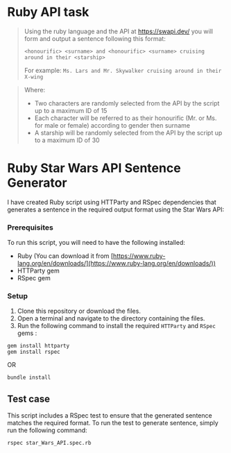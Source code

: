 # Ruby API task

>Using the ruby language and the API at https://swapi.dev/ you will form and output a sentence following this format:
>
>`<honourific> <surname> and <honourific> <surname> cruising around in their <starship>`
>
>For example:
>`Ms. Lars and Mr. Skywalker cruising around in their X-wing`

>Where:
>-	Two characters are randomly selected from the API by the script up to a maximum ID of 15
>-	Each character will be referred to as their honourific (Mr. or Ms. for male or female) according to gender then surname
>-	A starship will be randomly selected from the API by the script up to a maximum ID of 30


# Ruby Star Wars API Sentence Generator

I have created Ruby script using HTTParty and RSpec dependencies that generates a sentence in the required output format using the Star Wars API:

### Prerequisites

To run this script, you will need to have the following installed:

- Ruby (You can download it from [https://www.ruby-lang.org/en/downloads/](https://www.ruby-lang.org/en/downloads/))
- HTTParty gem
- RSpec gem

### Setup

1. Clone this repository or download the files.
2. Open a terminal and navigate to the directory containing the files.
3. Run the following command to install the required `HTTParty` and `RSpec` gems :

```
gem install httparty
gem install rspec
```
OR
```
bundle install
```



## Test case

This script includes a RSpec test to ensure that the generated sentence matches the required format. To run the test to generate sentence, simply run the following command:

```
rspec star_Wars_API.spec.rb
```
